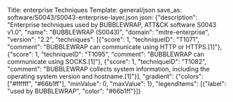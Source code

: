 Title: enterprise Techniques
Template: general/json
save_as: software/S0043/S0043-enterprise-layer.json
json: {"description": "Enterprise techniques used by BUBBLEWRAP, ATT&CK software S0043 v1.0", "name": "BUBBLEWRAP (S0043)", "domain": "mitre-enterprise", "version": "2.2", "techniques": [{"score": 1, "techniqueID": "T1071", "comment": "BUBBLEWRAP can communicate using HTTP or HTTPS.[1]"}, {"score": 1, "techniqueID": "T1095", "comment": "BUBBLEWRAP can communicate using SOCKS.[1]"}, {"score": 1, "techniqueID": "T1082", "comment": "BUBBLEWRAP collects system information, including the operating system version and hostname.[1]"}], "gradient": {"colors": ["#ffffff", "#66b1ff"], "minValue": 0, "maxValue": 1}, "legendItems": [{"label": "used by BUBBLEWRAP", "color": "#66b1ff"}]}